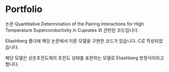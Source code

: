# Portfolio

논문 Quantitative Determination of the Pairing Interactions for High Temperature Superconductivity in Cuprates 와 관련된 코드입니다.

Eliashberg 폴더에 해당 논문에서 이론 모델을 구현한 코드가 있습니다. C로 작성되었습니다.

해당 모델은 상온초전도체의 초전도 상태를 표현하는 모델로 Eliashberg 방정식이라고 합니다.




